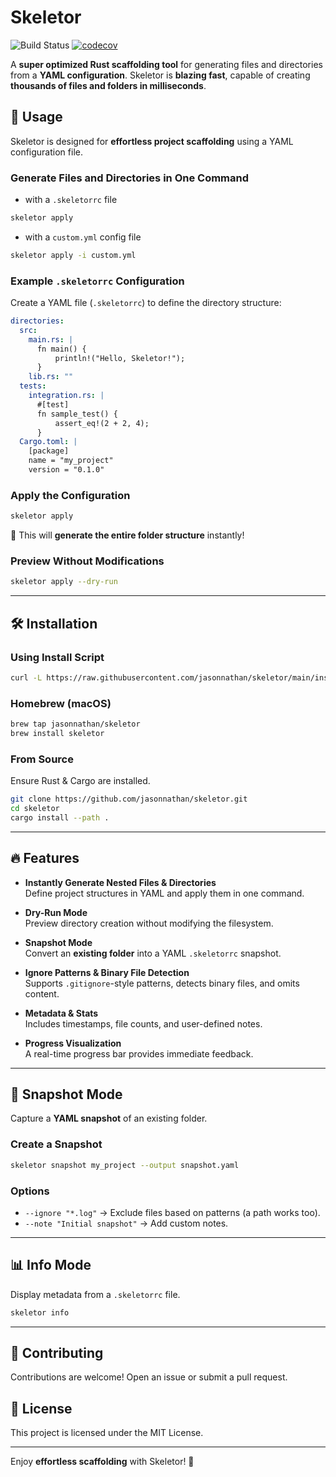 # Skeletor
![Build Status](https://github.com/jasonnathan/skeletor/actions/workflows/CI.yml/badge.svg)
[![codecov](https://codecov.io/gh/jasonnathan/skeletor/branch/main/graph/badge.svg)](https://codecov.io/gh/jasonnathan/skeletor)

A **super optimized Rust scaffolding tool** for generating files and directories from a **YAML configuration**. Skeletor is **blazing fast**, capable of creating **thousands of files and folders in milliseconds**.

## 🚀 Usage

Skeletor is designed for **effortless project scaffolding** using a YAML configuration file.

### **Generate Files and Directories in One Command** 

- with a `.skeletorrc` file
```bash
skeletor apply
```
- with a `custom.yml` config file 
```bash
skeletor apply -i custom.yml
```

### **Example `.skeletorrc` Configuration**
Create a YAML file (`.skeletorrc`) to define the directory structure:

```yaml
directories:
  src:
    main.rs: |
      fn main() {
          println!("Hello, Skeletor!");
      }
    lib.rs: ""
  tests:
    integration.rs: |
      #[test]
      fn sample_test() {
          assert_eq!(2 + 2, 4);
      }
  Cargo.toml: |
    [package]
    name = "my_project"
    version = "0.1.0"
```

### **Apply the Configuration**
```bash
skeletor apply
```
📁 This will **generate the entire folder structure** instantly!

### **Preview Without Modifications**
```bash
skeletor apply --dry-run
```

---

## 🛠️ Installation

### **Using Install Script**
```bash
curl -L https://raw.githubusercontent.com/jasonnathan/skeletor/main/install.sh | bash
```

### **Homebrew (macOS)**
```bash
brew tap jasonnathan/skeletor
brew install skeletor
```

### **From Source**
Ensure Rust & Cargo are installed.
```bash
git clone https://github.com/jasonnathan/skeletor.git
cd skeletor
cargo install --path .
```

---

## 🔥 Features

- **Instantly Generate Nested Files & Directories**  
  Define project structures in YAML and apply them in one command.

- **Dry-Run Mode**  
  Preview directory creation without modifying the filesystem.

- **Snapshot Mode**  
  Convert an **existing folder** into a YAML `.skeletorrc` snapshot.

- **Ignore Patterns & Binary File Detection**  
  Supports `.gitignore`-style patterns, detects binary files, and omits content.

- **Metadata & Stats**  
  Includes timestamps, file counts, and user-defined notes.

- **Progress Visualization**  
  A real-time progress bar provides immediate feedback.

---

## 📸 Snapshot Mode
Capture a **YAML snapshot** of an existing folder.

### **Create a Snapshot**
```bash
skeletor snapshot my_project --output snapshot.yaml
```

### **Options**
- `--ignore "*.log"` → Exclude files based on patterns (a path works too).  
- `--note "Initial snapshot"` → Add custom notes.

---

## 📊 Info Mode
Display metadata from a `.skeletorrc` file.

```bash
skeletor info
```

---

## 🤝 Contributing
Contributions are welcome! Open an issue or submit a pull request.

## 📜 License
This project is licensed under the MIT License.

---

Enjoy **effortless scaffolding** with Skeletor! 🚀